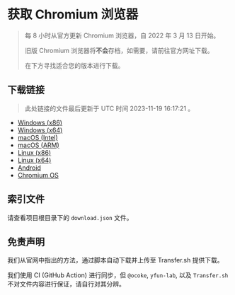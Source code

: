 # 获取 Chromium 浏览器

> 每 8 小时从官方更新 Chromium 浏览器，自 2022 年 3 月 13 日开始。
> 
> 旧版 Chromium 浏览器将**不会**存档，如需要，请前往官方网址下载。
>
> 在下方寻找适合您的版本进行下载。

## 下载链接

> 此处链接的文件最后更新于 UTC 时间 2023-11-19 16:17:21
。

- [Windows (x86)](https://transfer.sh/3d3YlIpCsF/Win.zip)
- [Windows (x64)](https://transfer.sh/72cMF7toJf/Win_x64.zip)
- [macOS (Intel)]()
- [macOS (ARM)]()
- [Linux (x86)](https://transfer.sh/yG7YQS5edk/Linux.zip)
- [Linux (x64)](https://transfer.sh/mEewO8KlGG/Linux_x64.zip)
- [Android](https://transfer.sh/Tc4kmwgOBm/Android.zip)
- [Chromium OS]()

## 索引文件

请查看项目根目录下的 `download.json` 文件。

## 免责声明

我们从官网中指出的方法，通过脚本自动下载并上传至 Transfer.sh 提供下载。

我们使用 CI (GitHub Action) 进行同步，但 `@ocoke`, `yfun-lab`, 以及 `Transfer.sh` 不对文件内容进行保证，请自行对其分辨。
